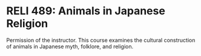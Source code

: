 # RELI 489: Animals in Japanese Religion

Permission of the instructor. This course examines the cultural construction of animals in Japanese myth, folklore, and religion.